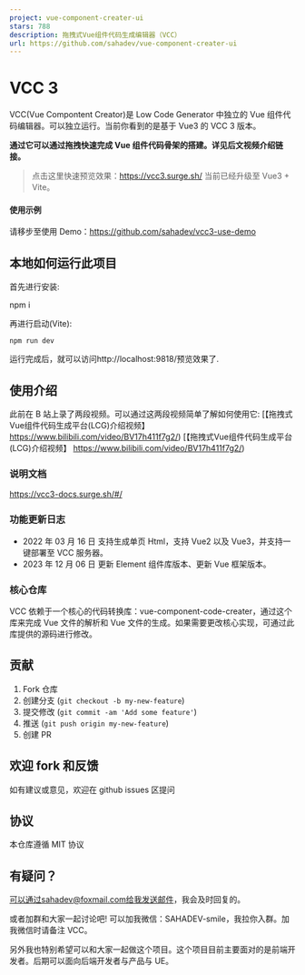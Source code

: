 ```yaml
---
project: vue-component-creater-ui
stars: 788
description: 拖拽式Vue组件代码生成编辑器（VCC）
url: https://github.com/sahadev/vue-component-creater-ui
---
```


VCC 3
=====

VCC(Vue Compontent Creator)是 Low Code Generator 中独立的 Vue 组件代码编辑器。可以独立运行。当前你看到的是基于 Vue3 的 VCC 3 版本。

**通过它可以通过拖拽快速完成 Vue 组件代码骨架的搭建。详见后文视频介绍链接。**

> 点击这里快速预览效果：https://vcc3.surge.sh/ 当前已经升级至 Vue3 + Vite。

#### 使用示例

请移步至使用 Demo：https://github.com/sahadev/vcc3-use-demo

本地如何运行此项目
---------

首先进行安装:

npm i

再进行启动(Vite):

```
npm run dev
```

运行完成后，就可以访问http://localhost:9818/预览效果了.

使用介绍
----

此前在 B 站上录了两段视频。可以通过这两段视频简单了解如何使用它: \[【拖拽式Vue组件代码生成平台(LCG)介绍视频】 https://www.bilibili.com/video/BV17h411f7g2/) \[【拖拽式Vue组件代码生成平台(LCG)介绍视频】 https://www.bilibili.com/video/BV17h411f7g2/)

### 说明文档

https://vcc3-docs.surge.sh/#/

### 功能更新日志

-   2022 年 03 月 16 日 支持生成单页 Html，支持 Vue2 以及 Vue3，并支持一键部署至 VCC 服务器。
-   2023 年 12 月 06 日 更新 Element 组件库版本、更新 Vue 框架版本。

### 核心仓库

VCC 依赖于一个核心的代码转换库：vue-component-code-creater，通过这个库来完成 Vue 文件的解析和 Vue 文件的生成。如果需要更改核心实现，可通过此库提供的源码进行修改。

贡献
--

1.  Fork 仓库
2.  创建分支 (`git checkout -b my-new-feature`)
3.  提交修改 (`git commit -am 'Add some feature'`)
4.  推送 (`git push origin my-new-feature`)
5.  创建 PR

欢迎 fork 和反馈
-----------

如有建议或意见，欢迎在 github issues 区提问

协议
--

本仓库遵循 MIT 协议

有疑问？
----

可以通过sahadev@foxmail.com给我发送邮件，我会及时回复的。

或者加群和大家一起讨论吧! 可以加我微信：SAHADEV-smile，我拉你入群。加我微信时请备注 VCC。

另外我也特别希望可以和大家一起做这个项目。这个项目目前主要面对的是前端开发者。后期可以面向后端开发者与产品与 UE。
